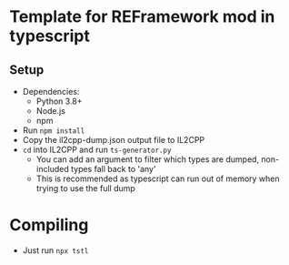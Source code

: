 # Template for REFramework mod in typescript


## Setup

- Dependencies:
    - Python 3.8+
    - Node.js
    - npm
- Run `npm install`
- Copy the il2cpp-dump.json output file to IL2CPP
- `cd` into IL2CPP and run `ts-generator.py`
    - You can add an argument to filter which types are dumped, non-included types fall back to 'any'
    - This is recommended as typescript can run out of memory when trying to use the full dump


# Compiling

- Just run `npx tstl`
